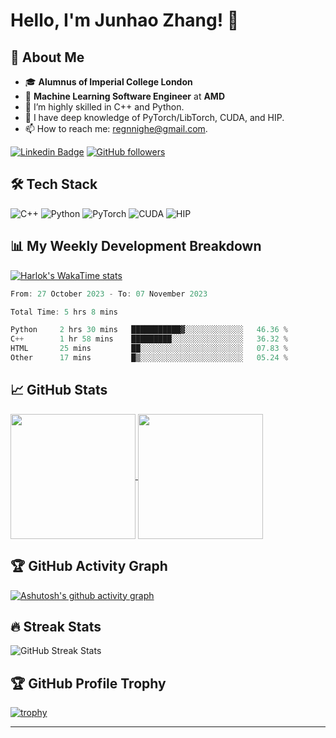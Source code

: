 # Hello, I'm Junhao Zhang! 👋

## 🚀 About Me
- 🎓 **Alumnus of Imperial College London**  
- 💼 **Machine Learning Software Engineer** at **AMD**  
- 🌱 I’m highly skilled in C++ and Python.
- 🔭 I have deep knowledge of PyTorch/LibTorch, CUDA, and HIP.
- 📫 How to reach me: regnnighe@gmail.com.

[![Linkedin Badge](https://img.shields.io/badge/-Junhao-blue?style=flat-square&logo=Linkedin&logoColor=white&link=https://www.linkedin.com/in/junhao-zh/)](https://www.linkedin.com/in/junhao-zh/)
[![GitHub followers](https://img.shields.io/github/followers/howiejayz?label=Follow&style=social)](https://github.com/howiejayz)

## 🛠 Tech Stack

![C++](https://img.shields.io/badge/-C++-00599C?style=flat-square&logo=c%2B%2B)
![Python](https://img.shields.io/badge/-Python-3776AB?style=flat-square&logo=python)
![PyTorch](https://img.shields.io/badge/-PyTorch-EE4C2C?style=flat-square&logo=pytorch)
![CUDA](https://img.shields.io/badge/-CUDA-76B900?style=flat-square&logo=nvidia)
![HIP](https://img.shields.io/badge/-HIP-0071C5?style=flat-square&logo=amd)

## 📊 My Weekly Development Breakdown

[![Harlok's WakaTime stats](https://github-readme-stats.vercel.app/api/wakatime?username=regnnighe)](https://github.com/anuraghazra/github-readme-stats)

<!--START_SECTION:waka-->

```c++
From: 27 October 2023 - To: 07 November 2023

Total Time: 5 hrs 8 mins

Python     2 hrs 30 mins   ███████████▓░░░░░░░░░░░░░   46.36 %
C++        1 hr 58 mins    █████████░░░░░░░░░░░░░░░░   36.32 %
HTML       25 mins         ██░░░░░░░░░░░░░░░░░░░░░░░   07.83 %
Other      17 mins         █▒░░░░░░░░░░░░░░░░░░░░░░░   05.24 %
```

<!--END_SECTION:waka-->

## 📈 GitHub Stats

<a href="https://github.com/anuraghazra/github-readme-stats">
  <img height=200 align="center" src="https://github-readme-stats.vercel.app/api?username=howiejayz" />
</a>
<a href="https://github.com/anuraghazra/convoychat">
  <img height=200 align="center" src="https://github-readme-stats.vercel.app/api/top-langs?username=howiejayz&layout=compact&langs_count=8&card_width=320" />
</a>

## 🏆 GitHub Activity Graph

[![Ashutosh's github activity graph](https://github-readme-activity-graph.vercel.app/graph?username=howiejayz&theme=react)](https://github.com/howiejayz/github-readme-activity-graph)

## 🔥 Streak Stats

![GitHub Streak Stats](https://github-readme-streak-stats.herokuapp.com/?user=howiejayz&theme=radical)

## 🏆 GitHub Profile Trophy

[![trophy](https://github-profile-trophy.vercel.app/?username=howiejayz&theme=onedark)](https://github.com/ryo-ma/github-profile-trophy)

---
